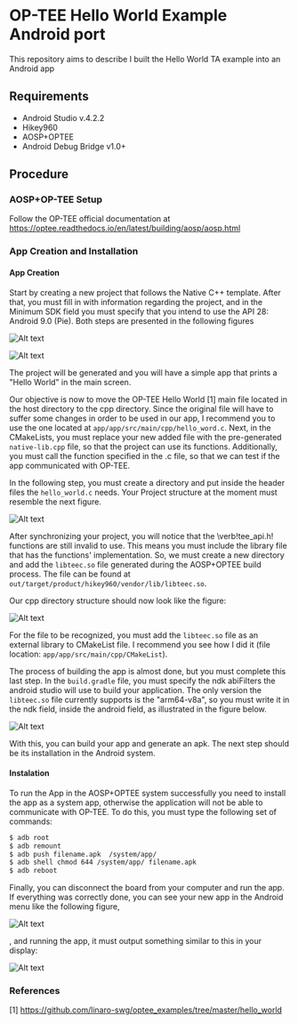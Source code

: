 # OP-TEE Hello World Example Android port
 This repository aims to describe I built the Hello World TA example into an Android app
 
## Requirements
 - Android Studio v.4.2.2
 - Hikey960
 - AOSP+OPTEE
 - Android Debug Bridge v1.0+
 
## Procedure
 
### AOSP+OP-TEE Setup
 
Follow the OP-TEE official documentation at https://optee.readthedocs.io/en/latest/building/aosp/aosp.html
 
### App Creation and Installation

#### App Creation
 
Start by creating a new project that follows the Native C++ template. After that, you must fill in with information regarding the project, and in the Minimum SDK field you must specify that you intend to use the API 28: Android 9.0 (Pie). Both steps are presented in the following figures

![Alt text](https://i.imgur.com/b6Z0qQQ.png "Project Creation Steps (1)")

![Alt text](https://i.imgur.com/vXyyJpy.png "Project Creation Steps (2)")

The project will be generated and you will have a simple app that prints a "Hello World" in the main screen.

Our objective is now to move the OP-TEE Hello World [1] main file located in the host directory to the cpp directory. Since the original file will have to suffer some changes in order to be used in our app, I recommend you to use the one located at ```app/app/src/main/cpp/hello_word.c```. Next, in the CMakeLists, you must replace your new added file with the pre-generated ```native-lib.cpp``` file, so that the project can use its functions.
Additionally, you must call the function specified in the .c file, so that we can test if the app communicated with OP-TEE.
 
 In the following step, you must create a directory and put inside the header files the ```hello_world.c``` needs. Your Project structure at the moment must resemble the next figure.
 
 ![Alt text](https://i.imgur.com/p0jb7Iz.png "Project Organization (1)")
 
 After synchronizing your project, you will notice that the \verb!tee_api.h! functions are still invalid to use. This means you must include the library file that has the functions' implementation. So, we must create a new directory and add the ```libteec.so``` file generated during the AOSP+OPTEE build process. The file can be found at ```out/target/product/hikey960/vendor/lib/libteec.so```.
 
 Our cpp directory structure should now look like the figure:
 
  ![Alt text](https://i.imgur.com/dW7JQYv.png "Project Organization (2)")
 
 For the file to be recognized, you must add the ```libteec.so``` file as an external library to CMakeList file. I recommend you see how I did it (file location: ```app/app/src/main/cpp/CMakeList```).
 
The process of building the app is almost done, but you must complete this last step.
In the ```build.gradle``` file, you must specify the ndk abiFilters the android studio will use to build your application. The only version the ```libteec.so``` file currently supports is the "arm64-v8a", so you must write it in the ndk field, inside the android field, as illustrated in the figure below.

 ![Alt text](https://i.imgur.com/E9JGUHA.png "Graddle Structure (2)")

With this, you can build your app and generate an apk. The next step should be its installation in the Android system.

#### Instalation

To run the App in the AOSP+OPTEE system successfully you need to install the app as a system app, otherwise the application will not be able to communicate with OP-TEE. To do this, you must type the following set of commands:

```sh
$ adb root
$ adb remount
$ adb push filename.apk  /system/app/
$ adb shell chmod 644 /system/app/ filename.apk
$ adb reboot
```

Finally, you can disconnect the board from your computer and run the app. If everything was correctly done, you can see your new app in the Android menu like the following figure,

  ![Alt text](https://i.imgur.com/pTSW3pn.png "Android Menu")

, and running the app, it must output something similar to this in your display:

  ![Alt text](https://i.imgur.com/1a9rnxf.png "App Output")

### References

[1] https://github.com/linaro-swg/optee_examples/tree/master/hello_world